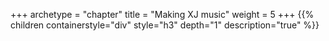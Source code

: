 +++
archetype = "chapter"
title = "Making XJ music"
weight = 5
+++
{{% children containerstyle="div" style="h3" depth="1" description="true" %}}

